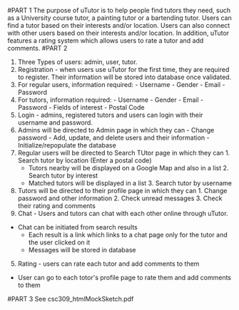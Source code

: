 #PART 1
The purpose of uTutor is to help people find tutors they need, such as a University course tutor, a painting tutor or a bartending tutor. Users can find a tutor based on their interests and/or location. Users can also connect with other users based on their interests and/or location. In addition, uTutor features a rating system which allows users to rate a tutor and add comments.
#PART 2
1. Three Types of users: admin, user, tutor.
2. Registration - when users use uTutor for the first time, they are required to register. Their information will be stored into database once validated.
  1. For regular users, information required:
    - Username
    - Gender
    - Email
    - Password
  2. For tutors, information required:
    - Username
    - Gender
    - Email
    - Password
    - Fields of interest
    - Postal Code
3. Login - admins, registered tutors and users can login with their username and password.
  1. Admins will be directed to Admin page in which they can
    - Change password
    - Add, update, and delete users and their information
    - Initialize/repopulate the database
  2. Regular users will be directed to Search TUtor page in which they can
    1. Search tutor by location (Enter a postal code)
      - Tutors nearby will be displayed on a Google Map and also in a list
    2. Search tutor by interest
      - Matched tutors will be displayed in a list
    3. Search tutor by username
  3. Tutors will be directed to their profile page in which they can
    1. Change password and other information
    2. Check unread messages
    3. Check their rating and comments
4. Chat - Users and tutors can chat with each other online through uTutor.
  - Chat can be initiated from search results 
    - Each result is a link which links to a chat page only for the tutor and the user clicked on it
    - Messages will be stored in database
5. Rating - users can rate each tutor and add comments to them
  - User can go to each totor's profile page to rate them and add comments to them

#PART 3
See csc309_htmlMockSketch.pdf
